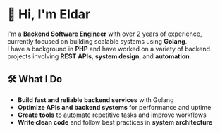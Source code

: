 # 👋 Hi, I'm Eldar

I'm a **Backend Software Engineer** with over 2 years of experience, currently focused on building scalable systems using **Golang**.  
I have a background in **PHP** and have worked on a variety of backend projects involving **REST APIs**, **system design**, and **automation**.

## 🛠️ What I Do

- **Build fast and reliable backend services** with Golang  
- **Optimize APIs and backend systems** for performance and uptime  
- **Create tools** to automate repetitive tasks and improve workflows  
- **Write clean code** and follow best practices in **system architecture**
